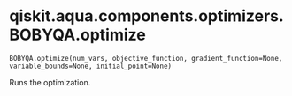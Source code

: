 # qiskit.aqua.components.optimizers.BOBYQA.optimize

`BOBYQA.optimize(num_vars, objective_function, gradient_function=None, variable_bounds=None, initial_point=None)`

Runs the optimization.
